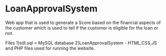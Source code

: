 # LoanApprovalSystem

Web app that is used to generate a Score based on the financial aspects of the customer which is used to tell if the customer is 
eligible for the loan or not.

Files
1)sdl.sql = MySQL database
2)LoanApprovalSystem - HTML,CSS,JS and PHP files used for running the website.
